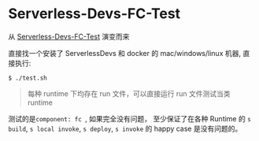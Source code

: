 # Serverless-Devs-FC-Test

从 [Serverless-Devs-FC-Test](https://github.com/devsapp/Serverless-Devs-FC-Test) 演变而来

直接找一个安装了 ServerlessDevs 和 docker 的 mac/windows/linux 机器, 直接执行:

```
$ ./test.sh
```

> 每种 runtime 下均存在 run 文件，可以直接运行 run 文件测试当类 runtime

测试的是`component: fc `, 如果完全没有问题， 至少保证了在各种 Runtime 的 `s build`, `s local invoke`, `s deploy`, `s invoke` 的 happy case 是没有问题的。

